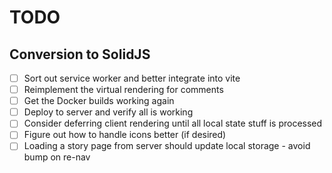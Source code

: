 # TODO

## Conversion to SolidJS

- [ ] Sort out service worker and better integrate into vite
- [ ] Reimplement the virtual rendering for comments
- [ ] Get the Docker builds working again
- [ ] Deploy to server and verify all is working
- [ ] Consider deferring client rendering until all local state stuff is processed
- [ ] Figure out how to handle icons better (if desired)
- [ ] Loading a story page from server should update local storage - avoid bump on re-nav
